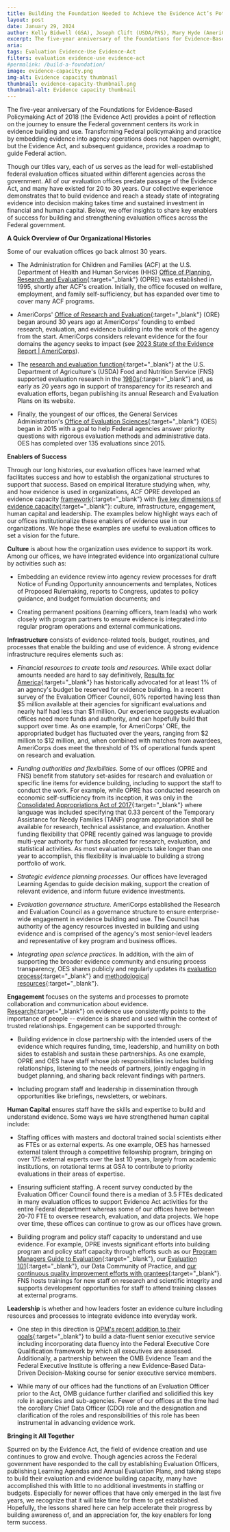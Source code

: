 ```yaml
---
title: Building the Foundation Needed to Achieve the Evidence Act’s Potential for Transforming Federal Policymaking
layout: post
date: January 29, 2024
author: Kelly Bidwell (GSA), Joseph Clift (USDA/FNS), Mary Hyde (AmeriCorps), and Lauren Supplee (HHS/ACF/OPRE)
excerpt: The five-year anniversary of the Foundations for Evidence-Based Policymaking Act of 2018 (the Evidence Act) provides a point of reflection on the journey to ensure the Federal government centers its work in evidence building and use...
aria: 
tags: Evaluation Evidence-Use Evidence-Act
filters: evaluation evidence-use evidence-act
#permalink: /build-a-foundation/
image: evidence-capacity.png
img-alt: Evidence capacity thumbnail
thumbnail: evidence-capacity-thumbnail.png
thumbnail-alt: Evidence capacity thumbnail
---
```


The five-year anniversary of the Foundations for Evidence-Based Policymaking Act of 2018 (the Evidence Act) provides a point of reflection on the journey to ensure the Federal government centers its work in evidence building and use. Transforming Federal policymaking and practice by embedding evidence into agency operations does not happen overnight, but the Evidence Act, and subsequent guidance, provides a roadmap to guide Federal action.

Though our titles vary, each of us serves as the lead for well-established federal evaluation offices situated within different agencies across the government. All of our evaluation offices predate passage of the Evidence Act, and many have existed for 20 to 30 years. Our collective experience demonstrates that to build evidence and reach a steady state of integrating evidence into decision making takes time and sustained investment in financial and human capital. Below, we offer insights to share key enablers of success for building and strengthening evaluation offices across the Federal government.

**A Quick Overview of Our Organizational Histories**

Some of our evaluation offices go back almost 30 years.

- The Administration for Children and Families (ACF) at the U.S. Department of Health and Human Services (HHS) [Office of Planning, Research and Evaluation](https://www.acf.hhs.gov/opre/training-technical-assistance/continuous-quality-improvement-cqi-resources-healthy-marriage){:target="_blank"} (OPRE) was established in 1995, shortly after ACF's creation. Initially, the office focused on welfare, employment, and family self-sufficiency, but has expanded over time to cover many ACF programs.

- AmeriCorps' [Office of Research and Evaluation](https://americorps.gov/partner/how-it-works/research-evaluation){:target="_blank"} (ORE) began around 30 years ago at AmeriCorps' founding to embed research, evaluation, and evidence building into the work of the agency from the start. AmeriCorps considers relevant evidence for the four domains the agency seeks to impact (see <a href="https://americorps.gov/evidence-exchange/2023-state-evidence-report" target="_blank">2023 State of the Evidence Report | AmeriCorps</a>). 

- The [research and evaluation function](https://www.fns.usda.gov/research-analysis){:target="_blank"} at the U.S. Department of Agriculture's (USDA) Food and Nutrition Service (FNS) supported evaluation research in the [1980s](https://www.fns.usda.gov/evaluation-food-distribution-program-indian-reservations-3){:target="_blank"} and, as early as 20 years ago in support of transparency for its research and evaluation efforts, began publishing its annual Research and Evaluation Plans on its website.

- Finally, the youngest of our offices, the General Services Administration's [Office of Evaluation Sciences](https://oes.gsa.gov/){:target="_blank"} (OES) began in 2015 with a goal to help Federal agencies answer priority questions with rigorous evaluation methods and administrative data. OES has completed over 135 evaluations since 2015.

**Enablers of Success**

Through our long histories, our evaluation offices have learned what facilitates success and how to establish the organizational structures to support that success. Based on empirical literature studying when, why, and how evidence is used in organizations, ACF OPRE developed an evidence capacity [framework](https://www.acf.hhs.gov/opre/blog/2023/01/what-do-we-know-about-how-organizations-can-support-evidence-use){:target="_blank"} with [five key dimensions of evidence capacity](https://www.acf.hhs.gov/sites/default/files/documents/opre/evcap_framework_snapshot_dec2022.pdf){:target="_blank"}: culture, infrastructure, engagement, human capital and leadership. The examples below highlight ways each of our offices institutionalize these enablers of evidence use in our organizations. We hope these examples are useful to evaluation offices to set a vision for the future.

**Culture** is about how the organization uses evidence to support its work. Among our offices, we have integrated evidence into organizational culture by activities such as:

- Embedding an evidence review into agency review processes for draft Notice of Funding Opportunity announcements and templates, Notices of Proposed Rulemaking, reports to Congress, updates to policy guidance, and budget formulation documents; and

- Creating permanent positions (learning officers, team leads) who work closely with program partners to ensure evidence is integrated into regular program operations and external communications.

**Infrastructure** consists of evidence-related tools, budget, routines, and processes that enable the building and use of evidence. A strong evidence infrastructure requires elements such as:

- *Financial resources to create tools and resources.* While exact dollar amounts needed are hard to say definitively, [Results for America](https://results4america.org/press-releases/federal-agencies-recognized-for-progress-in-building-evidence-and-data-to-improve-results/){:target="_blank"} has historically advocated for at least 1% of an agency's budget be reserved for evidence building. In a recent survey of the Evaluation Officer Council, 60% reported having less than $5 million available at their agencies for significant evaluations and nearly half had less than $1 million. Our experience suggests evaluation offices need more funds and authority, and can hopefully build that support over time. As one example, for AmeriCorps' ORE, the appropriated budget has fluctuated over the years, ranging from $2 million to $12 million, and, when combined with matches from awardees, AmeriCorps does meet the threshold of 1% of operational funds spent on research and evaluation.

- *Funding authorities and flexibilities.* Some of our offices (OPRE and FNS) benefit from statutory set-asides for research and evaluation or specific line items for evidence building, including to support the staff to conduct the work. For example, while OPRE has conducted research on economic self-sufficiency from its inception, it was only in the [Consolidated Appropriations Act of 2017](https://www.congress.gov/115/bills/hr244/BILLS-115hr244enr.pdf){:target="_blank"} where language was included specifying that 0.33 percent of the Temporary Assistance for Needy Families (TANF) program appropriation shall be available for research, technical assistance, and evaluation. Another funding flexibility that OPRE recently gained was language to provide multi-year authority for funds allocated for research, evaluation, and statistical activities. As most evaluation projects take longer than one year to accomplish, this flexibility is invaluable to building a strong portfolio of work.

- *Strategic evidence planning processes.* Our offices have leveraged Learning Agendas to guide decision making, support the creation of relevant evidence, and inform future evidence investments.

- *Evaluation governance structure.* AmeriCorps established the Research and Evaluation Council as a governance structure to ensure enterprise-wide engagement in evidence building and use. The Council has authority of the agency resources invested in building and using evidence and is comprised of the agency's most senior-level leaders and representative of key program and business offices.

- *Integrating open science practices.* In addition, with the aim of supporting the broader evidence community and ensuring process transparency, OES shares publicly and regularly updates its [evaluation process](https://oes.gsa.gov/projectprocess/){:target="_blank"} and [methodological resources](https://oes.gsa.gov/methods/){:target="_blank"}.

**Engagement** focuses on the systems and processes to promote collaboration and communication about evidence. [Research](https://www.acf.hhs.gov/opre/blog/2023/04/role-r3p-research-practice-policy-partnerships-and-evidence-use){:target="_blank"} on evidence use consistently points to the importance of people -- evidence is shared and used within the context of trusted relationships. Engagement can be supported through:

- Building evidence in close partnership with the intended users of the evidence which requires funding, time, leadership, and humility on both sides to establish and sustain these partnerships. As one example, OPRE and OES have staff whose job responsibilities includes building relationships, listening to the needs of partners, jointly engaging in budget planning, and sharing back relevant findings with partners.

- Including program staff and leadership in dissemination through opportunities like briefings, newsletters, or webinars.

**Human Capital** ensures staff have the skills and expertise to build and understand evidence. Some ways we have strengthened human capital include:

- Staffing offices with masters and doctoral trained social scientists either as FTEs or as external experts. As one example, OES has harnessed external talent through a competitive fellowship program, bringing on over 175 external experts over the last 10 years, largely from academic institutions, on rotational terms at GSA to contribute to priority evaluations in their areas of expertise.

- Ensuring sufficient staffing. A recent survey conducted by the Evaluation Officer Council found there is a median of 3.5 FTEs dedicated in many evaluation offices to support Evidence Act activities for the entire Federal department whereas some of our offices have between 20-70 FTE to oversee research, evaluation, and data projects. We hope over time, these offices can continue to grow as our offices have grown.

- Building program and policy staff capacity to understand and use evidence. For example, OPRE invests significant efforts into building program and policy staff capacity through efforts such as our [Program Managers Guide to Evaluation](https://www.acf.hhs.gov/opre/toolkit/program-managers-guide-evaluation){:target="_blank"}, our [Evaluation 101](https://www.acf.hhs.gov/opre/blog/2021/05/building-acf-evidence-capacity-evaluation-and-monitoring-101){:target="_blank"}, our Data Community of Practice, and [our continuous quality improvement efforts with grantees](https://www.acf.hhs.gov/opre/training-technical-assistance/continuous-quality-improvement-cqi-resources-healthy-marriage){:target="_blank"}. FNS hosts trainings for new staff on research and scientific integrity and supports development opportunities for staff to attend training classes at external programs.

**Leadership** is whether and how leaders foster an evidence culture including resources and processes to integrate evidence into everyday work.

- One step in this direction is [OPM's recent addition to their goals](https://www.opm.gov/data/data-strategy/goal-1-develop-a-data-driven-culture-and-workforce/#:~:text=OPM%20will%20improve%20data%2Dinformed,executive%20leadership%20development%20and%20preparation.){:target="_blank"} to build a data-fluent senior executive service including incorporating data fluency into the Federal Executive Core Qualification framework by which all executives are assessed. Additionally, a partnership between the OMB Evidence Team and the Federal Executive Institute is offering a new Evidence-Based Data-Driven Decision-Making course for senior executive service members.

- While many of our offices had the functions of an Evaluation Officer prior to the Act, OMB guidance further clarified and solidified this key role in agencies and sub-agencies. Fewer of our offices at the time had the corollary Chief Data Officer (CDO) role and the designation and clarification of the roles and responsibilities of this role has been instrumental in advancing evidence work.

**Bringing it All Together**

Spurred on by the Evidence Act, the field of evidence creation and use continues to grow and evolve. Though agencies across the Federal government have responded to the call by establishing Evaluation Officers, publishing Learning Agendas and Annual Evaluation Plans, and taking steps to build their evaluation and evidence building capacity, many have accomplished this with little to no additional investments in staffing or budgets. Especially for newer offices that have only emerged in the last five years, we recognize that it will take time for them to get established. Hopefully, the lessons shared here can help accelerate their progress by building awareness of, and an appreciation for, the key enablers for long term success.